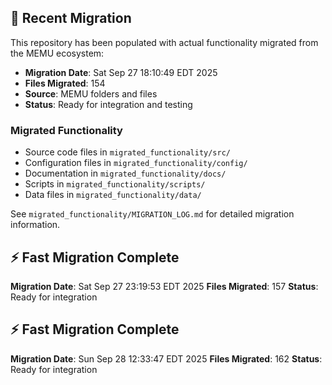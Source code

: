 
## 🔄 Recent Migration

This repository has been populated with actual functionality migrated from the MEMU ecosystem:

- **Migration Date**: Sat Sep 27 18:10:49 EDT 2025
- **Files Migrated**:      154
- **Source**: MEMU folders and files
- **Status**: Ready for integration and testing

### Migrated Functionality
- Source code files in `migrated_functionality/src/`
- Configuration files in `migrated_functionality/config/`
- Documentation in `migrated_functionality/docs/`
- Scripts in `migrated_functionality/scripts/`
- Data files in `migrated_functionality/data/`

See `migrated_functionality/MIGRATION_LOG.md` for detailed migration information.


## ⚡ Fast Migration Complete

**Migration Date**: Sat Sep 27 23:19:53 EDT 2025
**Files Migrated**:      157
**Status**: Ready for integration


## ⚡ Fast Migration Complete

**Migration Date**: Sun Sep 28 12:33:47 EDT 2025
**Files Migrated**:      162
**Status**: Ready for integration

